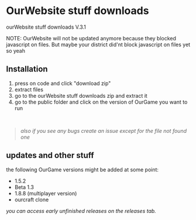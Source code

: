 # OurWebsite stuff downloads
ourWebsite stuff downloads V.3.1

NOTE: OurWebsite will not be updated anymore because they blocked javascript on files. But maybe your district did'nt block javascript on files yet so yeah

## Installation
1. press on code and click "download zip"
2. extract files
3. go to the ourWebsite stuff downloads zip and extract it
4. go to the public folder and click on the version of OurGame you want to run
<br>

> *also if you see any bugs create an issue except for the file not found one*

## updates and other stuff

the following OurGame versions might be added at some point:
- 1.5.2
- Beta 1.3
- 1.8.8 (multiplayer version)
- ourcraft clone

*you can access early unfinished releases on the releases tab.*

<!--patched so no more updates probably-->
